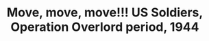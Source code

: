 ---
layout: product
title: " Move, move, move!!! US Soldiers, Operation Overlord period, 1944"
price: "1700" 
desc: "1/35 Figura"
img_path: "/assets/img/MBLTD35130.webp"
brand: "MasterBox"
available: false
special_offer: false
new: false
soon: false
cat: "010000"
subcat: "015300"
subsubcat: "0N/A"
sifra: "MBLTD35130"
popular: false
spec: false
---